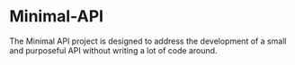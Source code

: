# Minimal-API
The Minimal API project is designed to address the development of a small and purposeful API without writing a lot of code around.
